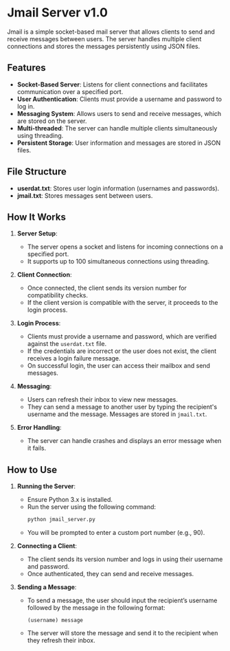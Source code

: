 # Jmail Server v1.0

Jmail is a simple socket-based mail server that allows clients to send and receive messages between users. The server handles multiple client connections and stores the messages persistently using JSON files.

## Features

- **Socket-Based Server**: Listens for client connections and facilitates communication over a specified port.
- **User Authentication**: Clients must provide a username and password to log in.
- **Messaging System**: Allows users to send and receive messages, which are stored on the server.
- **Multi-threaded**: The server can handle multiple clients simultaneously using threading.
- **Persistent Storage**: User information and messages are stored in JSON files.

## File Structure

- **userdat.txt**: Stores user login information (usernames and passwords).
- **jmail.txt**: Stores messages sent between users.

## How It Works

1. **Server Setup**:
   - The server opens a socket and listens for incoming connections on a specified port.
   - It supports up to 100 simultaneous connections using threading.
   
2. **Client Connection**:
   - Once connected, the client sends its version number for compatibility checks.
   - If the client version is compatible with the server, it proceeds to the login process.
   
3. **Login Process**:
   - Clients must provide a username and password, which are verified against the `userdat.txt` file.
   - If the credentials are incorrect or the user does not exist, the client receives a login failure message.
   - On successful login, the user can access their mailbox and send messages.

4. **Messaging**:
   - Users can refresh their inbox to view new messages.
   - They can send a message to another user by typing the recipient's username and the message. Messages are stored in `jmail.txt`.
   
5. **Error Handling**:
   - The server can handle crashes and displays an error message when it fails.
   
## How to Use

1. **Running the Server**:
   - Ensure Python 3.x is installed.
   - Run the server using the following command:
     ```bash
     python jmail_server.py
     ```
   - You will be prompted to enter a custom port number (e.g., 90).

2. **Connecting a Client**:
   - The client sends its version number and logs in using their username and password.
   - Once authenticated, they can send and receive messages.

3. **Sending a Message**:
   - To send a message, the user should input the recipient’s username followed by the message in the following format:
     ```plaintext
     (username) message
     ```
   - The server will store the message and send it to the recipient when they refresh their inbox.

